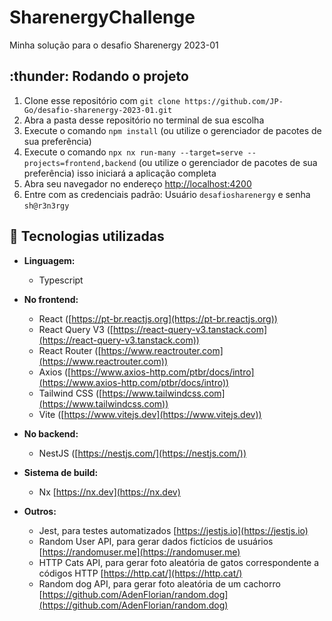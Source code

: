 # SharenergyChallenge

Minha solução para o desafio Sharenergy 2023-01

## :thunder: Rodando o projeto

1. Clone esse repositório com `git clone https://github.com/JP-Go/desafio-sharenergy-2023-01.git`
1. Abra a pasta desse repositório no terminal de sua escolha
1. Execute o comando `npm install` (ou utilize o gerenciador de pacotes de sua preferência)
1. Execute o comando `npx nx run-many --target=serve --projects=frontend,backend` (ou utilize o gerenciador de pacotes de sua preferência) isso iniciará a aplicação completa
1. Abra seu navegador no endereço [http://localhost:4200](http://localhost:4200)
1. Entre com as credenciais padrão: Usuário `desafiosharenergy` e senha `sh@r3n3rgy`


## :hammer: Tecnologias utilizadas

- **Linguagem:**
  - Typescript

- **No frontend:**
  - React ([https://pt-br.reactjs.org](https://pt-br.reactjs.org))
  - React Query V3 ([https://react-query-v3.tanstack.com](https://react-query-v3.tanstack.com))
  - React Router ([https://www.reactrouter.com](https://www.reactrouter.com))
  - Axios ([https://www.axios-http.com/ptbr/docs/intro](https://www.axios-http.com/ptbr/docs/intro))
  - Tailwind CSS ([https://www.tailwindcss.com](https://www.tailwindcss.com))
  - Vite ([https://www.vitejs.dev](https://www.vitejs.dev))

- **No backend:**
  - NestJS  ([https://nestjs.com/](https://nestjs.com/))

- **Sistema de build:**
  - Nx [https://nx.dev](https://nx.dev)

- **Outros:**
  - Jest, para testes automatizados [https://jestjs.io](https://jestjs.io)
  - Random User API, para gerar dados fictícios de usuários [https://randomuser.me](https://randomuser.me)
  - HTTP Cats API, para gerar foto aleatória de gatos correspondente a códigos HTTP [https://http.cat/](https://http.cat/)
  - Random dog API, para gerar foto aleatória de um cachorro [https://github.com/AdenFlorian/random.dog](https://github.com/AdenFlorian/random.dog)

